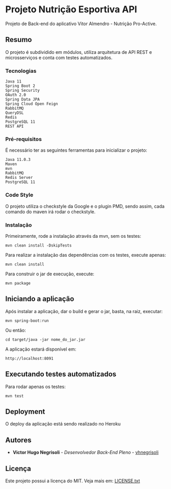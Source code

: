 # Projeto Nutrição Esportiva API

Projeto de Back-end do aplicativo Vitor Almendro - Nutrição Pro-Active.

## Resumo

O projeto é subdividido em módulos, utiliza arquitetura de API REST e microsserviços e conta com testes automatizados.

### Tecnologias

```
Java 11
Spring Boot 2
Spring Security
OAuth 2.0
Spring Data JPA
Spring Cloud Open Feign
RabbitMQ
QueryDSL
Redis
PostgreSQL 11
REST API
```

### Pré-requisitos

É necessário ter as seguintes ferramentas para inicializar o projeto:

```
Java 11.0.3
Maven
mvn
RabbitMQ
Redis Server
PostgreSQL 11
```

### Code Style

O projeto utiliza o checkstyle da Google e o plugin PMD, sendo assim, cada comando do maven irá rodar o checkstyle.

### Instalação

Primeiramente, rode a instalação através da mvn, sem os testes:

```
mvn clean install -DskipTests
```

Para realizar a instalação das dependências com os testes, execute apenas:

```
mvn clean install
```

Para construir o jar de execução, execute:

```
mvn package
```

## Iniciando a aplicação

Após instalar a aplicação, dar o build e gerar o jar, basta, na raiz, executar:

```
mvn spring-boot:run
```

Ou então:

```
cd target/java -jar nome_do_jar.jar
```

A aplicação estará disponível em:

```
http://localhost:8091
```

## Executando testes automatizados

Para rodar apenas os testes:

```
mvn test
```

## Deployment

O deploy da aplicação está sendo realizado no Heroku

## Autores

* **Victor Hugo Negrisoli** - *Desenvolvedor Back-End Pleno* - [vhnegrisoli](https://github.com/vhnegrisoli)

## Licença

Este projeto possui a licença do MIT. Veja mais em: [LICENSE.txt](LICENSE.txt)

